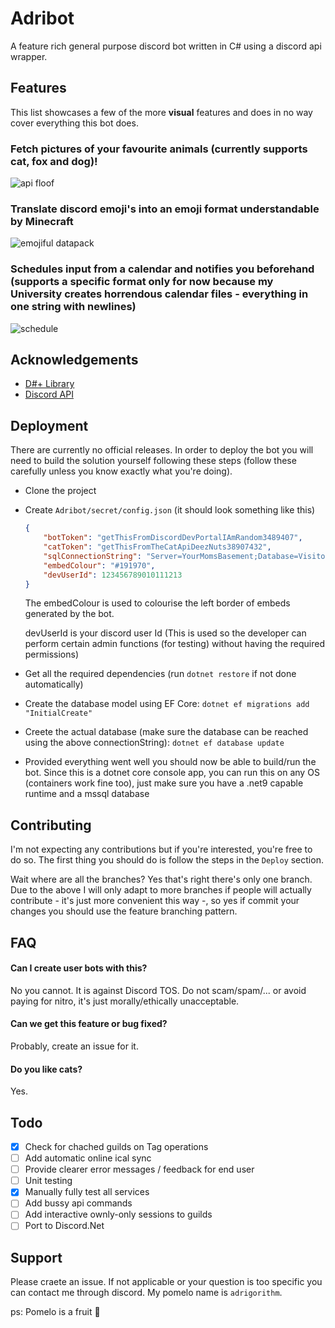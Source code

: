 
# Adribot

A feature rich general purpose discord bot written in C# using a discord api wrapper.

## Features

This list showcases a few of the more **visual** features and does in no way cover everything this bot does.

### Fetch pictures of your favourite animals (currently supports cat, fox and dog)!
![api floof](https://github.com/Adrigorithm/Adribot/assets/12832161/5e09df1a-19fd-4453-a8ba-f40b9d13a341)

### Translate discord emoji's into an emoji format understandable by Minecraft
![emojiful datapack](https://github.com/Adrigorithm/Adribot/assets/12832161/6428781c-eef9-442a-abca-9a2d7051cdca)

### Schedules input from a calendar and notifies you beforehand (supports a specific format only for now because my University creates horrendous calendar files - everything in one string with newlines)
![schedule](https://github.com/Adrigorithm/Adribot/assets/12832161/69856c2d-b4f0-4578-8d79-31bc4fd9947d)

## Acknowledgements

 - [D#+ Library](https://github.com/DSharpPlus/DSharpPlus)
 - [Discord API](https://discord.com/developers/docs/intro)

## Deployment

There are currently no official releases. In order to deploy the bot you will need to build the solution yourself following these steps (follow these carefully unless you know exactly what you're doing).

- Clone the project
- Create `Adribot/secret/config.json` (it should look something like this)

    ```json
    {
        "botToken": "getThisFromDiscordDevPortalIAmRandom3489407",
        "catToken": "getThisFromTheCatApiDeezNuts38907432",
        "sqlConnectionString": "Server=YourMomsBasement;Database=VisitorLogs;User Id=YourMom;Password=AVerySecretPassword",
        "embedColour": "#191970",
        "devUserId": 123456789010111213
    }
    ```
    The embedColour is used to colourise the left border of embeds generated by the bot.
    
    devUserId is your discord user Id (This is used so the developer can perform certain admin functions (for testing) without having the required permissions)

- Get all the required dependencies (run `dotnet restore` if not done automatically)
- Create the database model using EF Core: `dotnet ef migrations add "InitialCreate"`
- Creete the actual database (make sure the database can be reached using the above connectionString): `dotnet ef database update`
- Provided everything went well you should now be able to build/run the bot. Since this is a dotnet core console app, you can run this on any OS (containers work fine too), just make sure you have a .net9 capable runtime and a mssql database

## Contributing

I'm not expecting any contributions but if you're interested, you're free to do so. The first thing you should do is follow the steps in the `Deploy` section.

Wait where are all the branches? Yes that's right there's only one branch. Due to the above I will only adapt to more branches if people will actually contribute - it's just more convenient this way -, so yes if commit your changes you should use the feature branching pattern.

## FAQ

#### Can I create user bots with this?

No you cannot. It is against Discord TOS. Do not scam/spam/... or avoid paying for nitro, it's just morally/ethically unacceptable.

#### Can we get this feature or bug fixed?

Probably, create an issue for it.

#### Do you like cats?

Yes.

## Todo

- [x] Check for chached guilds on Tag operations
- [ ] Add automatic online ical sync
- [ ] Provide clearer error messages / feedback for end user
- [ ] Unit testing
- [x] Manually fully test all services
- [ ] Add bussy api commands
- [ ] Add interactive ownly-only sessions to guilds
- [ ] Port to Discord.Net

## Support

Please craete an issue. If not applicable or your question is too specific you can contact me through discord. My pomelo name is `adrigorithm`.

ps: Pomelo is a fruit 🍊
